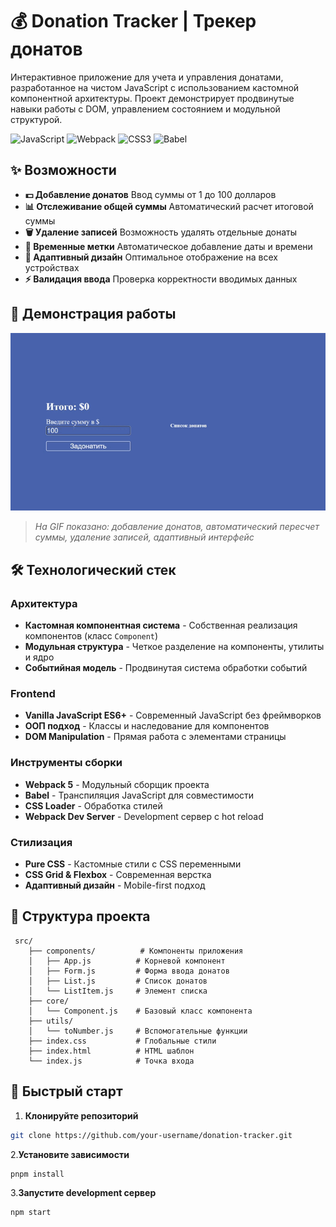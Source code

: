 # 💰 Donation Tracker | Трекер донатов

Интерактивное приложение для учета и управления донатами, разработанное на чистом JavaScript с использованием кастомной компонентной архитектуры. Проект демонстрирует продвинутые навыки работы с DOM, управлением состоянием и модульной структурой.

![JavaScript](https://img.shields.io/badge/JavaScript-F7DF1E?style=for-the-badge&logo=javascript&logoColor=black)
![Webpack](https://img.shields.io/badge/Webpack-8DD6F9?style=for-the-badge&logo=webpack&logoColor=black)
![CSS3](https://img.shields.io/badge/CSS3-1572B6?style=for-the-badge&logo=css3&logoColor=white)
![Babel](https://img.shields.io/badge/Babel-F9DC3E?style=for-the-badge&logo=babel&logoColor=black)

## ✨ Возможности

- **💵 Добавление донатов** Ввод суммы от 1 до 100 долларов
- **📊 Отслеживание общей суммы** Автоматический расчет итоговой суммы
- **🗑️ Удаление записей** Возможность удалять отдельные донаты
- **📅 Временные метки** Автоматическое добавление даты и времени
- **📱 Адаптивный дизайн** Оптимальное отображение на всех устройствах
- **⚡ Валидация ввода** Проверка корректности вводимых данных

## 🎥 Демонстрация работы

<!-- ВСТАВЬТЕ ВАШУ GIF-АНИМАЦИЮ ЗДЕСЬ -->
![Демонстрация работы трекера донатов](./donates.gif)
<!-- ЗАМЕНИТЕ ВЫШЕСТОЯЩУЮ ССЫЛКУ НА ВАШУ REAL GIF -->

> *На GIF показано: добавление донатов, автоматический пересчет суммы, удаление записей, адаптивный интерфейс*

## 🛠️ Технологический стек

### Архитектура
- **Кастомная компонентная система** - Собственная реализация компонентов (класс `Component`)
- **Модульная структура** - Четкое разделение на компоненты, утилиты и ядро
- **Событийная модель** - Продвинутая система обработки событий

### Frontend
- **Vanilla JavaScript ES6+** - Современный JavaScript без фреймворков
- **ООП подход** - Классы и наследование для компонентов
- **DOM Manipulation** - Прямая работа с элементами страницы

### Инструменты сборки
- **Webpack 5** - Модульный сборщик проекта
- **Babel** - Транспиляция JavaScript для совместимости
- **CSS Loader** - Обработка стилей
- **Webpack Dev Server** - Development сервер с hot reload

### Стилизация
- **Pure CSS** - Кастомные стили с CSS переменными
- **CSS Grid & Flexbox** - Современная верстка
- **Адаптивный дизайн** - Mobile-first подход

## 📁 Структура проекта
```
 src/
    ├── components/          # Компоненты приложения
    │   ├── App.js          # Корневой компонент
    │   ├── Form.js         # Форма ввода донатов
    │   ├── List.js         # Список донатов
    │   └── ListItem.js     # Элемент списка
    ├── core/
    │   └── Component.js    # Базовый класс компонента
    ├── utils/
    │   └── toNumber.js     # Вспомогательные функции
    ├── index.css           # Глобальные стили
    ├── index.html          # HTML шаблон
    └── index.js            # Точка входа
```

## 🚀 Быстрый старт

1. **Клонируйте репозиторий**
```bash
git clone https://github.com/your-username/donation-tracker.git
```
2.**Установите зависимости**
```bash
pnpm install
```
3.**Запустите development сервер**
```bash
npm start
```



